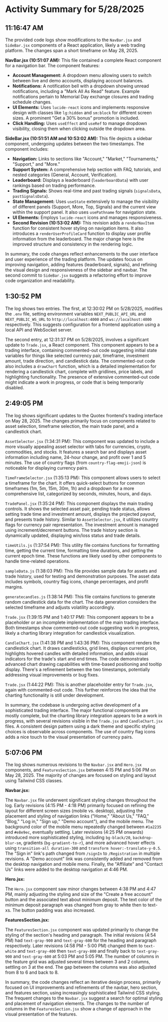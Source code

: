 # Activity Summary for 5/28/2025

## 11:16:47 AM
The provided code logs show modifications to the `NavBar.jsx` and `SideBar.jsx` components of a React application, likely a web trading platform.  The changes span a short timeframe on May 28, 2025.

**NavBar.jsx (10:51:07 AM):** This file contained a complete React component for a navigation bar. The component features:

*   **Account Management:**  A dropdown menu allowing users to switch between live and demo accounts, displaying account balances.
*   **Notifications:** A notification bell with a dropdown showing unread notifications, including a "Mark All As Read" feature.  Example notifications pertain to Memorial Day exchange closures and trading schedule changes.
*   **UI Elements:** Uses `lucide-react` icons and implements responsive design with classes like `lg:hidden` and `sm:block` for different screen sizes.  A prominent "Get a 30% bonus" promotion is included.
*   **Click Handling:**  Uses `useEffect` and `useRef` to manage dropdown visibility, closing them when clicking outside the dropdown area.


**SideBar.jsx (10:51:51 AM and 10:53:02 AM):** This file depicts a sidebar component, undergoing updates between the two timestamps. The component includes:

*   **Navigation:** Links to sections like "Account," "Market," "Tournaments," "Support," and "More."
*   **Support System:** A comprehensive help section with FAQ, tutorials, and nested categories (General, Account, Verification).
*   **Leaderboard:** Displays a leaderboard (`leaderboardData`) with user rankings based on trading performance.
*   **Trading Signals:** Shows real-time and past trading signals (`signalsData`, `pastSignalsData`).
*   **State Management:** Uses `useState` extensively to manage the visibility of different panels (Support, More, Top, Signals) and the current view within the support panel.  It also uses `usePathname` for navigation state.
*   **UI Elements:** Employs `lucide-react` icons and manages responsiveness.
*   **Second Revision (10:53:02 AM):** This revision adds a `renderNavItem` function for consistent hover styling on navigation items. It also introduces a `renderUserProfileCard` function to display user profile information from the leaderboard.  The major change here is the improved structure and consistency in the rendering logic.

In summary, the code changes reflect enhancements to the user interface and user experience of the trading platform.  The updates focus on improving navigation, adding features (leaderboard, signals), and refining the visual design and responsiveness of the sidebar and navbar.  The second commit to `SideBar.jsx` suggests a refactoring effort to improve code organization and readability.


## 1:30:52 PM
The log shows two entries.  The first, at 12:30:02 PM on 5/28/2025, modifies the `.env` file, setting environment variables `NEXT_PUBLIC_API_URL` and `NEXT_PUBLIC_WS_URL` to `http://localhost:4000` and `ws://localhost:4000` respectively.  This suggests configuration for a frontend application using a local API and WebSocket server.


The second entry, at 12:31:37 PM on 5/28/2025, involves a significant update to `Trade.jsx`, a React component.  This component appears to be a trading interface, containing commented-out code suggesting initial state variables for things like selected currency pair, timeframe, investment amount, trade direction, and candlestick data.  The commented-out code also includes a `drawChart` function, which is a detailed implementation for rendering a candlestick chart, complete with gridlines, price labels, and highlighting functionality.  The presence of extensive commented-out code might indicate a work in progress, or code that is being temporarily disabled.


## 2:49:05 PM
The log shows significant updates to the Quotex frontend's trading interface on May 28, 2025.  The changes primarily focus on components related to asset selection, timeframe selection, the main trade panel, and a candlestick chart.

`AssetSelector.jsx` (1:34:31 PM): This component was updated to include a more visually appealing asset selector with tabs for currencies, crypto, commodities, and stocks.  It features a search bar and displays asset information including name, 24-hour change, and profit over 1 and 5 minutes.  The use of country flags (from `country-flag-emoji-json`) is noticeable for displaying currency pairs.

`TimeFrameSelector.jsx` (1:35:13 PM): This component allows users to select a timeframe for the chart.  It offers quick-select buttons for common timeframes (1m, 5m, 15m, 30m, 1h) and a dropdown for a more comprehensive list, categorized by seconds, minutes, hours, and days.

`TradePanel.jsx` (1:35:24 PM): This component displays the main trading controls.  It shows the selected asset pair, pending trade status, allows setting trade time and investment amount, displays the projected payout, and presents trade history.  Similar to `AssetSelector.jsx`, it utilizes country flags for currency pair representation.  The investment amount is managed using increment/decrement buttons.  The trade history section is dynamically updated, displaying win/loss status and trade details.

`timeUtils.js` (1:37:54 PM): This utility file contains functions for formatting time, getting the current time, formatting time durations, and getting the current epoch time. These functions are likely used by other components to handle time-related operations.

`sampleData.js` (1:38:03 PM): This file provides sample data for assets and trade history, used for testing and demonstration purposes.  The asset data includes symbols, country flag icons, change percentages, and profit margins.

`generatecandles.js` (1:38:14 PM): This file contains functions to generate random candlestick data for the chart.  The data generation considers the selected timeframe and adjusts volatility accordingly.

`Trade.jsx` (1:39:15 PM and 1:40:17 PM): This component appears to be a placeholder or an incomplete implementation of the main trading interface.  Both timestamps show commented-out code suggesting work in progress, likely a charting library integration for candlestick visualization.

`CandleChart.jsx` (1:41:38 PM and 1:43:36 PM):  This component renders the candlestick chart.  It draws candlesticks, grid lines, displays current price, highlights hovered candles with detailed information, and adds visual indicators for the trade's start and end times. The code demonstrates advanced chart drawing capabilities with time-based positioning and tooltip display.  There's a refinement between the two timestamps, potentially addressing visual improvements or bug fixes.

`Trade.jsx` (1:44:22 PM): This is another placeholder entry for `Trade.jsx`, again with commented-out code.  This further reinforces the idea that the charting functionality is still under development.

In summary, the codebase is undergoing active development of a sophisticated trading interface.  The major functional components are mostly complete, but the charting library integration appears to be a work in progress, with several revisions visible in the `Trade.jsx` and `CandleChart.jsx` files.  A consistent design pattern using a dark theme and specific styling choices is observable across components.  The use of country flag icons adds a nice touch to the visual presentation of currency pairs.


## 5:07:06 PM
The log shows numerous revisions to the `Navbar.jsx` and `Hero.jsx` components, and  `FeaturesSection.jsx`  between 4:15 PM and 5:06 PM on May 28, 2025.  The majority of changes are focused on styling and layout using Tailwind CSS classes.


**Navbar.jsx:**

The `Navbar.jsx` file underwent significant styling changes throughout the log.  Early revisions (4:15 PM - 4:18 PM) primarily focused on refining the layout for different screen sizes (mobile vs. desktop),  adjusting the placement and styling of navigation links ("Home," "About Us," "FAQ," "Blog," "Log in," "Sign up," "Demo account"), and the mobile menu.  The background color of the mobile menu repeatedly changed between `#1a2235` and `#e8e9ec`, eventually settling.  Later revisions (4:25 PM onwards) introduced more sophisticated styling, including `bg-black/20`, `backdrop-blur-sm`,  gradients (`bg-gradient-to-r`), and more advanced hover effects using  `transition-all duration-300` and `transform hover:-translate-y-0.5`. The "Sign in" link's path changed from `/signIn` to `/Registration` in multiple revisions.  A "Demo account" link was consistently added and removed from the desktop navigation and mobile menu. Finally,  the "Affiliate" and "Contact Us" links were added to the desktop navigation at 4:46 PM.


**Hero.jsx:**

The `Hero.jsx` component saw minor changes between 4:38 PM and 4:47 PM, mainly adjusting the styling and size of the  "Create a free account" button and the associated text about minimum deposit.  The text color of the minimum deposit paragraph was changed from gray to white then to text-xs. The button padding was also increased.

**FeaturesSection.jsx:**

The `FeaturesSection.jsx` component was updated primarily to change the styling of the section's heading and paragraph. The initial revisions (4:54 PM) had `text-gray-900` and `text-gray-600` for the heading and paragraph respectively. Later revisions (4:58 PM - 5:00 PM) changed them to `text-white` and `text-gray-400` then `text-gray-800` and finally back to `text-gray-900` and `text-gray-600` at 5:03 PM and 5:05 PM.  The number of columns in the feature grid was adjusted several times between 3 and 2 columns, settling on 3 at the end. The gap between the columns was also adjusted from 8 to 6 and back to 8.

In summary, the code changes reflect an iterative design process, primarily focused on UI improvements and refinements of the navbar, hero section, and features section, using increasingly sophisticated Tailwind CSS styling.  The frequent changes to the `Navbar.jsx` suggest a search for optimal styling and placement of navigation elements.  The changes to the number of columns in the `FeaturesSection.jsx` show a change of approach in the visual presentation of the features.
